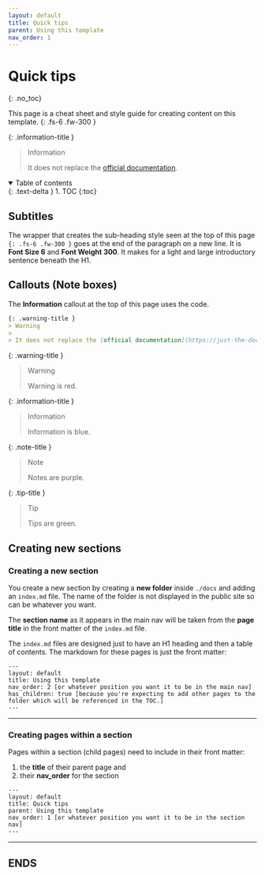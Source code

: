 ```yaml
---
layout: default
title: Quick tips
parent: Using this template
nav_order: 1
---
```


# Quick tips
{: .no_toc}

This page is a cheat sheet and style guide for creating content on this template.
{: .fs-6 .fw-300 }  
  

{: .information-title }
> Information
>
> It does not replace the [official documentation](https://just-the-docs.github.io/just-the-docs/).  
  

<details open markdown="block">
  <summary>
    Table of contents
  </summary>
  {: .text-delta }
1. TOC
{:toc}
</details>

## Subtitles
The wrapper that creates the sub-heading style seen at the top of this page `{: .fs-6 .fw-300 }` goes at the end of the paragraph on a new line. It is **Font Size 6** and **Font Weight 300**. It makes for a light and large introductory sentence beneath the H1.
 
## Callouts (Note boxes)

 The **Information** callout at the top of this page uses the code.

  ```md
 {: .warning-title }
> Warning
>
> It does not replace the [official documentation](https://just-the-docs.github.io/just-the-docs/).  
```

{: .warning-title }
> Warning
>
> Warning is red.

{: .information-title }
> Information
>
> Information is blue. 

{: .note-title }
> Note
>
> Notes are purple.

{: .tip-title }
> Tip
>
> Tips are green. 

## Creating new sections

### Creating a new section
You create a new section by creating a **new folder** inside `./docs` and adding an `index.md` file. The name of the folder is not displayed in the public site so can be whatever you want.  

The **section name** as it appears in the main nav will be taken from the **page title** in the front matter of the `index.md` file.  

The `index.md` files are designed just to have an H1 heading and then a table of contents. The markdown for these pages is just the front matter:

```
---
layout: default
title: Using this template
nav_order: 2 [or whatever position you want it to be in the main nav]
has_children: true [because you're expecting to add other pages to the folder which will be referenced in the TOC.]
---
```

---

### Creating pages within a section
Pages within a section (child pages) need to include in their front matter: 

1. the **title** of their parent page and 
2. their **nav_order** for the section

```
---
layout: default
title: Quick tips
parent: Using this template
nav_order: 1 [or whatever position you want it to be in the section nav]
---

```

---
ENDS
---
